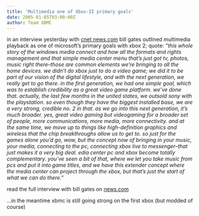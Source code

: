 ```yaml
---
title: 'Multimedia one of Xbox-II primary goals'
date: 2005-01-05T03:00:00Z
author: Team XBMC
---
```

in an interview yesterday with [cnet news.com](http://news.com.com/gates+taking+a+seat+in+your+den/2008-1041_3-5514121.html) bill gates outlined multimedia playback as one of microsoft’s primary goals with xbox 2; quote: *“this whole story of the windows media connect and how all the formats and rights management and that simple media center menu that’s just got tv, photos, music right there–those are common elements we’re bringing to all the home devices. we didn’t do xbox just to do a video game; we did it to be part of our vision of the digital lifestyle, and with the next generation, we really get to go there. in the first generation, we had one simple goal, which was to establish credibility as a great video game platform. we’ve done that. actually, the last few months in the united states, we outsold sony with the playstation. so even though they have the biggest installed base, we are a very strong, credible no. 2 in that. as we go into this next generation, it’s much broader. yes, great video gaming but videogaming for a broader set of people, more communications, more media, more connectivity. and at the same time, we move up to things like high-definition graphics and wireless that the chip breakthroughs allow us to get to. so just for the games alone you’d go, wow, but the concept now of bringing in your music, your media, connecting to the pc, connecting xbox live to messenger–that just makes it a very big deal. edia center pc and xbox become totally complementary. you’ve seen a bit of that, where we let you take music from pcs and put it into game titles, and we have this extender concept where the media center can project through the xbox, but that’s just the start of what we can do there.”*

 read the full interview with bill gates on [news.com](http://news.com.com/gates+taking+a+seat+in+your+den/2008-1041_3-5514121.html)

 …in the meantime xbmc is still going strong on the first xbox (but modded of course)

 
